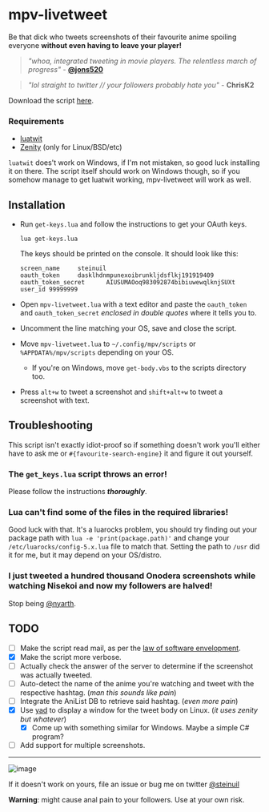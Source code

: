 mpv-livetweet
=============
Be that dick who tweets screenshots of their favourite anime spoiling everyone **without even having to leave your player!**

> *"whoa, integrated tweeting in movie players. The relentless march of progress"* - **[@jons520](https://twitter.com/jons520/status/611668022902697984)**

> *"lol straight to twitter // your followers probably hate you"* - **ChrisK2**

Download the script [here](https://github.com/steinuil/mpv-livetweet/archive/text.zip).

### Requirements
  * [luatwit](https://github.com/darkstalker/LuaTwit)
  * [Zenity](https://wiki.gnome.org/Projects/Zenity) (only for Linux/BSD/etc)

`luatwit` does't work on Windows, if I'm not mistaken, so good luck installing it on there. The script itself should work on Windows though, so if you somehow manage to get luatwit working, mpv-livetweet will work as well.

Installation
------------
  * Run `get-keys.lua` and follow the instructions to get your OAuth keys.

	```
	lua get-keys.lua
	```
	The keys should be printed on the console. It should look like this:

	```
	screen_name     steinuil
	oauth_token     dasklhdnmpunexoibrunkljdsflkj191919409
	oauth_token_secret      AIUSUMAOoq983092874bibiuwewqlknjSUXt
	user_id 99999999
	```
  * Open `mpv-livetweet.lua` with a text editor and paste the `oauth_token` and `oauth_token_secret` *enclosed in double quotes* where it tells you to.
  * Uncomment the line matching your OS, save and close the script.
  * Move `mpv-livetweet.lua` to `~/.config/mpv/scripts` or `%APPDATA%/mpv/scripts` depending on your OS.
    * If you're on Windows, move `get-body.vbs` to the scripts directory too.
  * Press `alt+w` to tweet a screenshot and `shift+alt+w` to tweet a screenshot with text.

Troubleshooting
---------------
This script isn't exactly idiot-proof so if something doesn't work you'll either have to ask me or `#{favourite-search-engine}` it and figure it out yourself.

### The `get_keys.lua` script throws an error!
Please follow the instructions ***thoroughly***.

### Lua can't find some of the files in the required libraries!
Good luck with that. It's a luarocks problem, you should try finding out your package path with `lua -e 'print(package.path)'` and change your `/etc/luarocks/config-5.x.lua` file to match that. Setting the path to `/usr` did it for me, but it may depend on your OS/distro.

### I just tweeted a hundred thousand Onodera screenshots while watching Nisekoi and now my followers are halved!
Stop being [@nyarth](http://twitter.com/nyarth).

TODO
----
  - [ ] Make the script read mail, as per the [law of software envelopment](http://catb.org/jargon/html/Z/Zawinskis-Law.html).
  - [X] Make the script more verbose.
  - [ ] Actually check the answer of the server to determine if the screenshot was actually tweeted.
  - [ ] Auto-detect the name of the anime you're watching and tweet with the respective hashtag. (*man this sounds like pain*)
  - [ ] Integrate the AniList DB to retrieve said hashtag. (*even more pain*)
  - [X] Use [yad](https://code.google.com/p/yad/) to display a window for the tweet body on Linux. (*it uses zenity but whatever*)
    * [X] Come up with something similar for Windows. Maybe a simple C# program?
  - [ ] Add support for multiple screenshots.

----
![image](http://blog.codinghorror.com/content/images/uploads/2007/03/6a0120a85dcdae970b0128776ff992970c-pi.png)

If it doesn't work on yours, file an issue or bug me on twitter [@steinuil](https://twitter.com/steinuil)

**Warning**: might cause anal pain to your followers. Use at your own risk.
